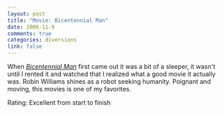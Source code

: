 ```yaml
--- 
layout: post
title: "Movie: Bicentennial Man"
date: 2006-11-9
comments: true
categories: diversions
link: false
---
```

When <i><a href="http://imdb.com/title/tt0182789/" title="Bicentennial Man">Bicentennial Man</a></i> first came out it was a bit of a sleeper, it wasn't until I rented it and watched that I realized what a good movie it actually was. Robin Williams shines as a robot seeking humanity. Poignant and moving, this movies is one of my favorites.

Rating: Excellent from start to finish
